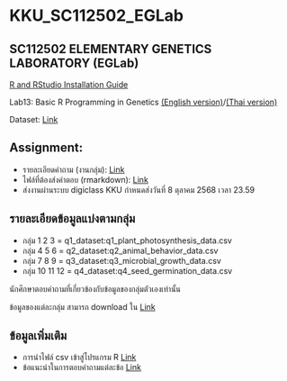 # KKU_SC112502_EGLab
## SC112502 ELEMENTARY GENETICS LABORATORY (EGLab)

[R and RStudio Installation Guide](r_installation_guide.md)

Lab13:  Basic R Programming in Genetics [(English version)](r_biology_guide_md.md)/[(Thai version)](r_biology_guide_thai_md.md)

Dataset: [Link](data)

## Assignment:

- รายละเอียดคำถาม (งานกลุ่ม): [Link](questions/biology_r_questions_v5_Thai.md)
- ไฟล์ที่ต้องส่งคำตอบ (rmarkdown): [Link](questions/example_answer_file.Rmd)
- ส่งงานผ่านระบบ digiclass KKU กำหนดส่งวันที่ 8 ตุลาคม 2568 เวลา 23.59

## รายละเอียดข้อมูลแบ่งตามกลุ่ม

- กลุ่ม 1 2 3 = q1_dataset:q1_plant_photosynthesis_data.csv
- กลุ่ม 4 5 6 = q2_dataset:q2_animal_behavior_data.csv
- กลุ่ม 7 8 9 = q3_dataset:q3_microbial_growth_data.csv
- กลุ่ม 10 11 12 = q4_dataset:q4_seed_germination_data.csv

นักศึกษาตอบคำถามที่เกี่ยวข้องกับข้อมูลของกลุ่มตัวเองเท่านั้น

ข้อมูลของแต่ละกลุ่ม สามารถ download ใน [Link](data)

## ข้อมูลเพิ่มเติม
- การนำไฟล์ csv เข้าสู่โปรแกรม R [Link](csv_import_guide.md)
- ข้อแนะนำในการตอบคำถามแต่ละข้อ [Link](questions/biology_r_answer_hints.md)
